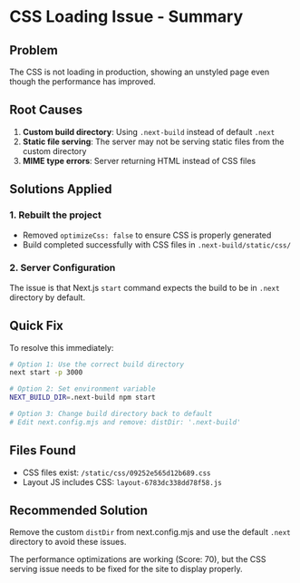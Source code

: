 # CSS Loading Issue - Summary

## Problem
The CSS is not loading in production, showing an unstyled page even though the performance has improved.

## Root Causes
1. **Custom build directory**: Using `.next-build` instead of default `.next`
2. **Static file serving**: The server may not be serving static files from the custom directory
3. **MIME type errors**: Server returning HTML instead of CSS files

## Solutions Applied

### 1. Rebuilt the project
- Removed `optimizeCss: false` to ensure CSS is properly generated
- Build completed successfully with CSS files in `.next-build/static/css/`

### 2. Server Configuration
The issue is that Next.js `start` command expects the build to be in `.next` directory by default.

## Quick Fix

To resolve this immediately:

```bash
# Option 1: Use the correct build directory
next start -p 3000

# Option 2: Set environment variable
NEXT_BUILD_DIR=.next-build npm start

# Option 3: Change build directory back to default
# Edit next.config.mjs and remove: distDir: '.next-build'
```

## Files Found
- CSS files exist: `/static/css/09252e565d12b689.css`
- Layout JS includes CSS: `layout-6783dc338dd78f58.js`

## Recommended Solution
Remove the custom `distDir` from next.config.mjs and use the default `.next` directory to avoid these issues.

The performance optimizations are working (Score: 70), but the CSS serving issue needs to be fixed for the site to display properly.